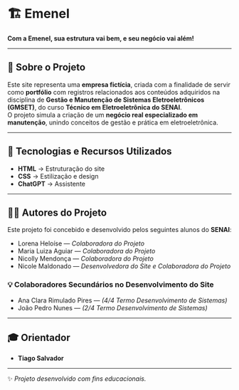 # 🏗️ Emenel  

**Com a Emenel, sua estrutura vai bem, e seu negócio vai além!**


---


## 📌 Sobre o Projeto

Este site representa uma **empresa fictícia**, criada com a finalidade de servir como **portfólio** com registros relacionados aos conteúdos adquiridos na disciplina de **Gestão e Manutenção de Sistemas Eletroeletrônicos (GMSET)**, do curso **Técnico em Eletroeletrônica do SENAI**.  
O projeto simula a criação de um **negócio real especializado em manutenção**, unindo conceitos de gestão e prática em eletroeletrônica.


---


## 🚀 Tecnologias e Recursos Utilizados

- **HTML** → Estruturação do site  
- **CSS** → Estilização e design  
- **ChatGPT** → Assistente


---


## 👨‍💻 Autores do Projeto

Este projeto foi concebido e desenvolvido pelos seguintes alunos do **SENAI**:

- Lorena Heloíse — *Colaboradora do Projeto*  
- Maria Luiza Aguiar — *Colaboradora do Projeto*  
- Nicolly Mendonça — *Colaboradora do Projeto*  
- Nicole Maldonado — *Desenvolvedora do Site e Colaboradora do Projeto*  

### 💡 Colaboradores Secundários no Desenvolvimento do Site

- Ana Clara Rimulado Pires — *(4/4 Termo Desenvolvimento de Sistemas)*  
- João Pedro Nunes — *(2/4 Termo Desenvolvimento de Sistemas)*  


---


## 🎓 Orientador

- **Tiago Salvador**


---


✨ *Projeto desenvolvido com fins educacionais.*

